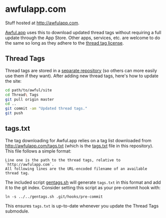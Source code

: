 awfulapp.com
============

Stuff hosted at http://awfulapp.com.

[Awful.app][] uses this to download updated thread tags without requiring a full update through the App Store. Other apps, services, etc. are welcome to do the same so long as they adhere to the [thread tag license][].

Thread Tags
-----------

Thread tags are stored in a [separate repository][Thread Tags.git] (so others can more easily use them if they want). After adding new thread tags, here's how to update the site:

```bash
cd path/to/awful/site
cd Thread\ Tags
git pull origin master
cd ..
git commit -am "Updated thread tags."
git push
```

tags.txt
--------

The tag downloading for Awful.app relies on a tag list downloaded from http://awfulapp.com/tags.txt (which is the [tags.txt][] file in this repository). This file follows a simple format:

    Line one is the path to the thread tags, relative to `http://awfulapp.com`.
    All following lines are the URL-encoded filename of an available thread tag.

The included script [gentags.sh][] will generate `tags.txt` in this format and add it to the git index. Consider setting this script as your pre-commit hook with:

    ln -s ../../gentags.sh .git/hooks/pre-commit

This ensures `tags.txt` is up-to-date whenever you update the Thread Tags submodule.


[Awful.app]: https://github.com/Awful/Awful.app
[gentags.sh]: gentags.sh
[tags.txt]: tags.txt
[thread tag license]: https://github.com/Awful/thread-tags/blob/master/LICENSE.txt
[Thread Tags.git]: https://github.com/Awful/thread-tags
